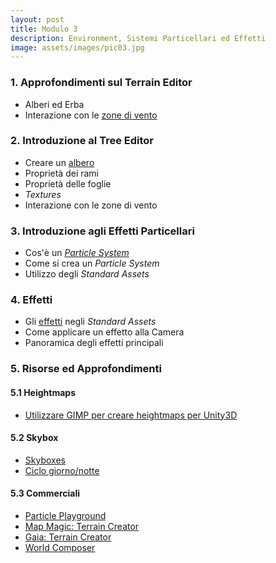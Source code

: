 ```yaml
---
layout: post
title: Modulo 3
description: Environment, Sistemi Particellari ed Effetti
image: assets/images/pic03.jpg
---
```


<h3>1. Approfondimenti sul Terrain Editor</h3>

<ul>
    <li>Alberi ed Erba</li>
    <li>Interazione con le <a href="https://docs.unity3d.com/Manual/terrain-WindZones.html" target="_blank">zone di vento</a></li>
</ul>

<h3>2. Introduzione al Tree Editor</h3>

<ul>
    <li>Creare un  <a href="https://docs.unity3d.com/Manual/tree-Structure.html" target="_blank">albero</a></li>
    <li>Proprietà dei rami</li>
    <li>Proprietà delle foglie</em></li>
    <li><em>Textures</em></li>
    <li>Interazione con le zone di vento</li>
</ul>

<h3>3. Introduzione agli Effetti Particellari</h3>

<ul>
    <li>Cos'è un <em><a href="https://docs.unity3d.com/Manual/PartSysWhatIs.html" target="_blank">Particle System</a></em></li>
    <li>Come si crea un <em>Particle System</em></li>
    <li>Utilizzo degli <em>Standard Assets</em></li>
</ul>

<h3>4. Effetti</h3>

<ul>
    <li>Gli <a href="https://docs.unity3d.com/Manual/comp-ImageEffects.html" target="_blank">effetti</a> negli <em>Standard Assets</em></li>
    <li>Come applicare un effetto alla Camera</li>
    <li>Panoramica degli effetti principali</li>
</ul>

<h3>5. Risorse ed Approfondimenti</h3>

<h4>5.1 Heightmaps</h4>

<ul>
    <li><a href="https://medium.com/@nickfourtimes/using-gimp-heightmaps-in-unity-16160e28ce22#.nh56lm459" target="_blank">Utilizzare GIMP per creare heightmaps per Unity3D</a></li>
</ul>

<h4>5.2 Skybox</h4>

<ul>
    <li><a href="https://www.assetstore.unity3d.com/en/#!/search/page=1/sortby=relevance/query=category:53&price:0-0&skybox" target="_blank">Skyboxes</a></li>
    <li><a href="https://www.assetstore.unity3d.com/en/#!/content/71422" target="_blank">Ciclo giorno/notte</a></li>
</ul>

<h4>5.3 Commerciali</h4>

<ul>
    <li><a href="https://www.assetstore.unity3d.com/#!/content/13325?aid=1011lHJn" target="_blank">Particle Playground</a></li>
    <li><a href="https://www.assetstore.unity3d.com/#!/content/56762?aid=1011lHJn" target="_blank">Map Magic: Terrain Creator</a></li>
    <li><a href="https://www.assetstore.unity3d.com/#!/content/42618?aid=1011lHJn" target="_blank">Gaia: Terrain Creator</a></li>
    <li><a href="https://www.assetstore.unity3d.com/en/#!/content/13238?aid=1011lHJn" target="_blank">World Composer</a></li>
</ul>
